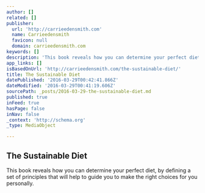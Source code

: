 ```yaml
---
author: []
related: []
publisher:
  url: 'http://carrieedensmith.com'
  name: Carrieedensmith
  favicon: null
  domain: carrieedensmith.com
keywords: []
description: 'This book reveals how you can determine your perfect diet, by defining a set of principles that will help to guide you to make the right choices for you personally.'
app_links: []
isBasedOnUrl: 'http://carrieedensmith.com/the-sustainable-diet/'
title: The Sustainable Diet
datePublished: '2016-03-29T00:42:41.866Z'
dateModified: '2016-03-29T00:41:19.606Z'
sourcePath: _posts/2016-03-29-the-sustainable-diet.md
published: true
inFeed: true
hasPage: false
inNav: false
_context: 'http://schema.org'
_type: MediaObject

---
```

<article style=""><h1>The Sustainable Diet</h1><p>This book reveals how you can determine your perfect diet, by defining a set of principles that will help to guide you to make the right choices for you personally.</p></article>